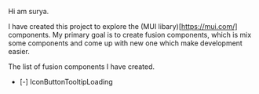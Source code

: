 Hi am surya.

I have created this project to explore the (MUI libary)[https://mui.com/] components.
My primary goal is to create fusion components, which is mix some components and come up with new one which make development easier.

The list of fusion components I have created.

- [-] IconButtonTooltipLoading